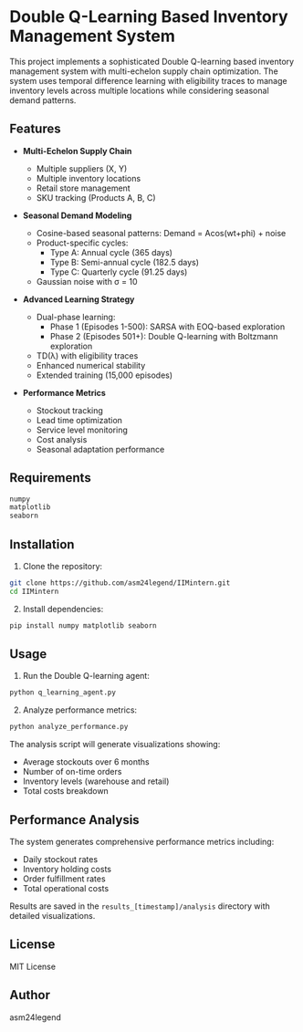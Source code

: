 # Double Q-Learning Based Inventory Management System

This project implements a sophisticated Double Q-learning based inventory management system with multi-echelon supply chain optimization. The system uses temporal difference learning with eligibility traces to manage inventory levels across multiple locations while considering seasonal demand patterns.

## Features

- **Multi-Echelon Supply Chain**
  - Multiple suppliers (X, Y)
  - Multiple inventory locations
  - Retail store management
  - SKU tracking (Products A, B, C)

- **Seasonal Demand Modeling**
  - Cosine-based seasonal patterns: Demand = Acos(wt+phi) + noise
  - Product-specific cycles:
    * Type A: Annual cycle (365 days)
    * Type B: Semi-annual cycle (182.5 days)
    * Type C: Quarterly cycle (91.25 days)
  - Gaussian noise with σ = 10

- **Advanced Learning Strategy**
  - Dual-phase learning:
    * Phase 1 (Episodes 1-500): SARSA with EOQ-based exploration
    * Phase 2 (Episodes 501+): Double Q-learning with Boltzmann exploration
  - TD(λ) with eligibility traces
  - Enhanced numerical stability
  - Extended training (15,000 episodes)

- **Performance Metrics**
  - Stockout tracking
  - Lead time optimization
  - Service level monitoring
  - Cost analysis
  - Seasonal adaptation performance

## Requirements

```python
numpy
matplotlib
seaborn
```

## Installation

1. Clone the repository:
```bash
git clone https://github.com/asm24legend/IIMintern.git
cd IIMintern
```

2. Install dependencies:
```bash
pip install numpy matplotlib seaborn
```

## Usage

1. Run the Double Q-learning agent:
```bash
python q_learning_agent.py
```

2. Analyze performance metrics:
```bash
python analyze_performance.py
```

The analysis script will generate visualizations showing:
- Average stockouts over 6 months
- Number of on-time orders
- Inventory levels (warehouse and retail)
- Total costs breakdown

## Performance Analysis

The system generates comprehensive performance metrics including:
- Daily stockout rates
- Inventory holding costs
- Order fulfillment rates
- Total operational costs

Results are saved in the `results_[timestamp]/analysis` directory with detailed visualizations.

## License

MIT License

## Author

asm24legend 